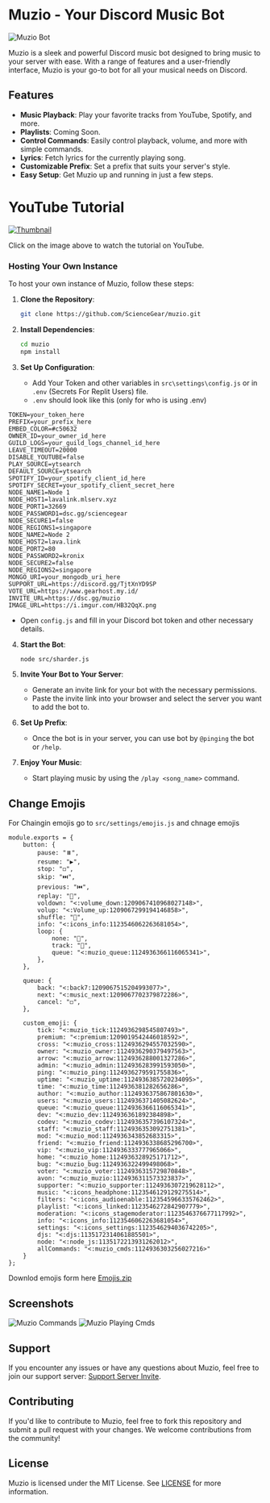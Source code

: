 # Muzio - Your Discord Music Bot

![Muzio Bot](https://i.ibb.co/zmMnfQn/Muzio-Main.png)

Muzio is a sleek and powerful Discord music bot designed to bring music to your server with ease. With a range of features and a user-friendly interface, Muzio is your go-to bot for all your musical needs on Discord.

## Features

- **Music Playback**: Play your favorite tracks from YouTube, Spotify, and more.
- **Playlists**: Coming Soon.
- **Control Commands**: Easily control playback, volume, and more with simple commands.
- **Lyrics**: Fetch lyrics for the currently playing song.
- **Customizable Prefix**: Set a prefix that suits your server's style.
- **Easy Setup**: Get Muzio up and running in just a few steps.


# YouTube Tutorial

[![Thumbnail](https://img.youtube.com/vi/gol_p2aWrJg/maxresdefault.jpg)](https://www.youtube.com/watch?v=gol_p2aWrJg)

Click on the image above to watch the tutorial on YouTube.


### Hosting Your Own Instance

To host your own instance of Muzio, follow these steps:

1. **Clone the Repository**: 
   ```bash
   git clone https://github.com/ScienceGear/muzio.git
   ```

2. **Install Dependencies**: 
   ```bash
   cd muzio
   npm install
   ```

3. **Set Up Configuration**:
   - Add Your Token and other variables in `src\settings\config.js` or in `.env` (Secrets For Replit Users) file.
   - `.env` should look like this (only for who is using .env)
```plaintext
TOKEN=your_token_here
PREFIX=your_prefix_here
EMBED_COLOR=#c50632
OWNER_ID=your_owner_id_here
GUILD_LOGS=your_guild_logs_channel_id_here
LEAVE_TIMEOUT=20000
DISABLE_YOUTUBE=false
PLAY_SOURCE=ytsearch
DEFAULT_SOURCE=ytsearch
SPOTIFY_ID=your_spotify_client_id_here
SPOTIFY_SECRET=your_spotify_client_secret_here
NODE_NAME1=Node 1
NODE_HOST1=lavalink.mlserv.xyz
NODE_PORT1=32669
NODE_PASSWORD1=dsc.gg/sciencegear
NODE_SECURE1=false
NODE_REGIONS1=singapore
NODE_NAME2=Node 2
NODE_HOST2=lava.link
NODE_PORT2=80
NODE_PASSWORD2=kronix
NODE_SECURE2=false
NODE_REGIONS2=singapore
MONGO_URI=your_mongodb_uri_here
SUPPORT_URL=https://discord.gg/TjtXnYD9SP
VOTE_URL=https://www.gearhost.my.id/
INVITE_URL=https://dsc.gg/muzio
IMAGE_URL=https://i.imgur.com/HB32QqX.png
```
   - Open `config.js` and fill in your Discord bot token and other necessary details.

4. **Start the Bot**:
   ```bash
   node src/sharder.js
   ```

5. **Invite Your Bot to Your Server**: 
   - Generate an invite link for your bot with the necessary permissions.
   - Paste the invite link into your browser and select the server you want to add the bot to.

6. **Set Up Prefix**:
   - Once the bot is in your server, you can use bot by `@pinging` the bot or `/help`.

7. **Enjoy Your Music**:
   - Start playing music by using the `/play <song_name>` command.

## Change Emojis

For Chaingin emojis go to `src/settings/emojis.js` and chnage emojis 
```plaintext
module.exports = {
    button: {
        pause: "⏸️",
        resume: "▶️",
        stop: "◻️",
        skip: "⏭️",
        previous: "⏮️",
        replay: "🔄",
        voldown: "<:volume_down:1209067410968027148>",
        volup: "<:Volume_up:1209067299194146858>",
        shuffle: "🔀",
        info: "<:icons_info:1123546062263681054>",
        loop: {
            none: "🔁",
            track: "🔂",
            queue: "<:muzio_queue:1124936366116065341>",
        },
    },

    queue: {
        back: "<:back7:1209067515204993077>",
        next: "<:music_next:1209067702379872286>",
        cancel: "◻️",
    },

    custom_emoji: {
        tick: "<:muzio_tick:1124936298545807493>",
        premium: "<:premium:1209019542446018592>",
        cross: "<:muzio_cross:1124936294557032590>",
        owner: "<:muzio_owner:1124936290379497563>",
        arrow: "<:muzio_arrow:1124936288001327286>",
        admin: "<:muzio_admin:1124936283991593050>",
        ping: "<:muzio_ping:1124936279591755836>",
        uptime: "<:muzio_uptime:1124936385720234095>",
        time: "<:muzio_time:1124936381282656286>",
        author: "<:muzio_author:1124936375867801630>",
        users: "<:muzio_users:1124936371405082624>",
        queue: "<:muzio_queue:1124936366116065341>",
        dev: "<:muzio_dev:1124936361892384898>",
        codev: "<:muzio_codev:1124936357396107324>",
        staff: "<:muzio_staff:1124936353092751381>",
        mod: "<:muzio_mod:1124936343852683315>",
        friend: "<:muzio_friend:1124936338685296700>",
        vip: "<:muzio_vip:1124936333777965066>",
        home: "<:muzio_home:1124936328925171712>",
        bug: "<:muzio_bug:1124936322499498068>",
        voter: "<:muzio_voter:1124936315729870848>",
        avon: "<:muzio_muzio:1124936311573323837>",
        supporter: "<:muzio_supporter:1124936307219628112>",
        music: "<:icons_headphone:1123546129129275514>",
        filters: "<:icons_audioenable:1123545966335762462>",
        playlist: "<:icons_linked:1123546272842907779>",
        moderation: "<:icons_stagemoderator:1123546376677117992>",
        info: "<:icons_info:1123546062263681054>",
        settings: "<:icons_settings:1123546294036742205>",
        djs: "<:djs:1135172314061885501>",
        node: "<:node_js:1135172213931262012>",
        allCommands: "<:muzio_cmds:1124936303256027216>"
    }
};
```

Downlod emojis form here [Emojis.zip](https://cdn.discordapp.com/attachments/1213118298892279838/1213118329565224970/Muzio_Emojis.zip?ex=65f44f7c&is=65e1da7c&hm=7a3285c722788e41a5f512a05ef49886725d9e78f34a27391439ff97db802631&)

## Screenshots

![Muzio Commands](https://i.ibb.co/MNHW12X/Muzio.png)
![Muzio Playing Cmds](https://i.ibb.co/VmQnJdG/image.png)

## Support

If you encounter any issues or have any questions about Muzio, feel free to join our support server: [Support Server Invite](https://dsc.gg/sciencegear).

## Contributing

If you'd like to contribute to Muzio, feel free to fork this repository and submit a pull request with your changes. We welcome contributions from the community!

## License

Muzio is licensed under the MIT License. See [LICENSE](LICENSE) for more information.
